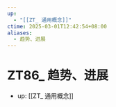 ```yaml
---
up:
  - "[[ZT_ 通用概念]]"
ctime: 2025-03-01T12:42:54+08:00
aliases:
  - 趋势、进展
---
```


# ZT86_ 趋势、进展

- up: [[ZT_ 通用概念]]
